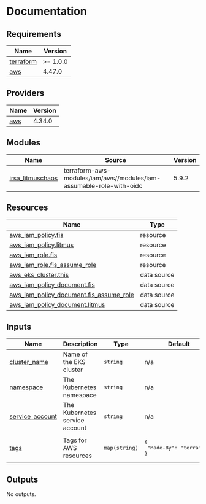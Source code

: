 # Documentation

<!-- BEGINNING OF PRE-COMMIT-TERRAFORM DOCS HOOK -->
## Requirements

| Name | Version |
|------|---------|
| <a name="requirement_terraform"></a> [terraform](#requirement\_terraform) | >= 1.0.0 |
| <a name="requirement_aws"></a> [aws](#requirement\_aws) | 4.47.0 |

## Providers

| Name | Version |
|------|---------|
| <a name="provider_aws"></a> [aws](#provider\_aws) | 4.34.0 |

## Modules

| Name | Source | Version |
|------|--------|---------|
| <a name="module_irsa_litmuschaos"></a> [irsa\_litmuschaos](#module\_irsa\_litmuschaos) | terraform-aws-modules/iam/aws//modules/iam-assumable-role-with-oidc | 5.9.2 |

## Resources

| Name | Type |
|------|------|
| [aws_iam_policy.fis](https://registry.terraform.io/providers/hashicorp/aws/4.47.0/docs/resources/iam_policy) | resource |
| [aws_iam_policy.litmus](https://registry.terraform.io/providers/hashicorp/aws/4.47.0/docs/resources/iam_policy) | resource |
| [aws_iam_role.fis](https://registry.terraform.io/providers/hashicorp/aws/4.47.0/docs/resources/iam_role) | resource |
| [aws_iam_role.fis_assume_role](https://registry.terraform.io/providers/hashicorp/aws/4.47.0/docs/resources/iam_role) | resource |
| [aws_eks_cluster.this](https://registry.terraform.io/providers/hashicorp/aws/4.47.0/docs/data-sources/eks_cluster) | data source |
| [aws_iam_policy_document.fis](https://registry.terraform.io/providers/hashicorp/aws/4.47.0/docs/data-sources/iam_policy_document) | data source |
| [aws_iam_policy_document.fis_assume_role](https://registry.terraform.io/providers/hashicorp/aws/4.47.0/docs/data-sources/iam_policy_document) | data source |
| [aws_iam_policy_document.litmus](https://registry.terraform.io/providers/hashicorp/aws/4.47.0/docs/data-sources/iam_policy_document) | data source |

## Inputs

| Name | Description | Type | Default | Required |
|------|-------------|------|---------|:--------:|
| <a name="input_cluster_name"></a> [cluster\_name](#input\_cluster\_name) | Name of the EKS cluster | `string` | n/a | yes |
| <a name="input_namespace"></a> [namespace](#input\_namespace) | The Kubernetes namespace | `string` | n/a | yes |
| <a name="input_service_account"></a> [service\_account](#input\_service\_account) | The Kubernetes service account | `string` | n/a | yes |
| <a name="input_tags"></a> [tags](#input\_tags) | Tags for AWS resources | `map(string)` | <pre>{<br>  "Made-By": "terraform"<br>}</pre> | no |

## Outputs

No outputs.
<!-- END OF PRE-COMMIT-TERRAFORM DOCS HOOK -->
